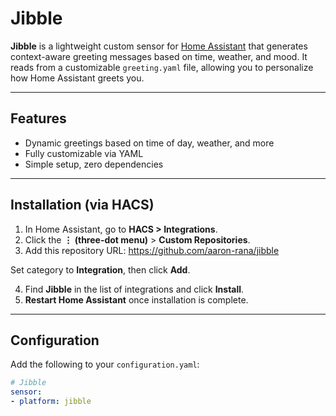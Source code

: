 # Jibble

**Jibble** is a lightweight custom sensor for [Home Assistant](https://www.home-assistant.io/) that generates context-aware greeting messages based on time, weather, and mood. It reads from a customizable `greeting.yaml` file, allowing you to personalize how Home Assistant greets you.

---

## Features

- Dynamic greetings based on time of day, weather, and more
- Fully customizable via YAML
- Simple setup, zero dependencies

---

## Installation (via HACS)

1. In Home Assistant, go to **HACS > Integrations**.
2. Click the **⋮ (three-dot menu)** > **Custom Repositories**.
3. Add this repository URL:
https://github.com/aaron-rana/jibble

Set category to **Integration**, then click **Add**.

4. Find **Jibble** in the list of integrations and click **Install**.
5. **Restart Home Assistant** once installation is complete.

---

## Configuration

Add the following to your `configuration.yaml`:

```yaml
# Jibble
sensor:
- platform: jibble
